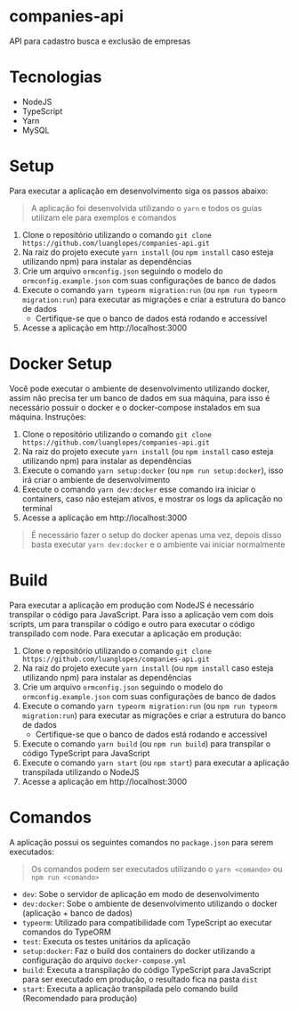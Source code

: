 # companies-api

API para cadastro busca e exclusão de empresas

# Tecnologias

- NodeJS
- TypeScript
- Yarn
- MySQL

# Setup

Para executar a aplicação em desenvolvimento siga os passos abaixo:

> A aplicação foi desenvolvida utilizando o `yarn` e todos os guias utilizam ele para exemplos e comandos

1. Clone o repositório utilizando o comando `git clone https://github.com/luanglopes/companies-api.git`
2. Na raiz do projeto execute `yarn install` (ou `npm install` caso esteja utilizando npm) para instalar as dependências
3. Crie um arquivo `ormconfig.json` seguindo o modelo do `ormconfig.example.json` com suas configurações de banco de dados
4. Execute o comando `yarn typeorm migration:run` (ou `npm run typeorm migration:run`) para executar as migrações e criar a estrutura do banco de dados
    - Certifique-se que o banco de dados está rodando e accessível
5. Acesse a aplicação em http://localhost:3000

# Docker Setup

Você pode executar o ambiente de desenvolvimento utilizando docker, assim não precisa ter um banco de dados em sua máquina, para isso é necessário possuir o docker e o docker-compose instalados em sua máquina. Instruções:

1. Clone o repositório utilizando o comando `git clone https://github.com/luanglopes/companies-api.git`
2. Na raiz do projeto execute `yarn install` (ou `npm install` caso esteja utilizando npm) para instalar as dependências
3. Execute o comando `yarn setup:docker` (ou `npm run setup:docker`), isso irá criar o ambiente de desenvolvimento
4. Execute o comando `yarn dev:docker` esse comando ira iniciar o containers, caso não estejam ativos, e mostrar os logs da aplicação no terminal
5. Acesse a aplicação em http://localhost:3000

> É necessário fazer o setup do docker apenas uma vez, depois disso basta executar `yarn dev:docker` e o ambiente vai iniciar normalmente


# Build

Para executar a aplicação em produção com NodeJS é necessário transpilar o código para JavaScript. Para isso a aplicação vem com dois scripts, um para transpilar o código e outro para executar o código transpilado com node. Para executar a aplicação em produção:

1. Clone o repositório utilizando o comando `git clone https://github.com/luanglopes/companies-api.git`
2. Na raiz do projeto execute `yarn install` (ou `npm install` caso esteja utilizando npm) para instalar as dependências
3. Crie um arquivo `ormconfig.json` seguindo o modelo do `ormconfig.example.json` com suas configurações de banco de dados
4. Execute o comando `yarn typeorm migration:run` (ou `npm run typeorm migration:run`) para executar as migrações e criar a estrutura do banco de dados
    - Certifique-se que o banco de dados está rodando e accessível
5. Execute o comando `yarn build` (ou `npm run build`) para transpilar o código TypeScript para JavaScript
6. Execute o comando `yarn start` (ou `npm start`) para executar a aplicação transpilada utilizando o NodeJS
7. Acesse a aplicação em http://localhost:3000

# Comandos

A aplicação possui os seguintes comandos no `package.json` para serem executados:

> Os comandos podem ser executados utilizando o `yarn <comando>` ou `npm run <comando>`

- `dev`: Sobe o servidor de aplicação em modo de desenvolvimento
- `dev:docker`: Sobe o ambiente de desenvolvimento utilizando o docker (aplicação + banco de dados)
- `typeorm`: Utilizado para compatibilidade com TypeScript ao executar comandos do TypeORM
- `test`: Executa os testes unitários da aplicação
- `setup:docker`: Faz o build dos containers do docker utilizando a configuração do arquivo `docker-compose.yml`
- `build`: Executa a transpilação do código TypeScript para JavaScript para ser executado em produção, o resultado fica na pasta `dist`
- `start`: Executa a aplicação transpilada pelo comando build (Recomendado para produção)
